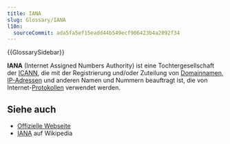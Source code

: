 ```yaml
---
title: IANA
slug: Glossary/IANA
l10n:
  sourceCommit: ada5fa5ef15eadd44b549ecf906423b4a2092f34
---
```


{{GlossarySidebar}}

**IANA** (Internet Assigned Numbers Authority) ist eine Tochtergesellschaft der [ICANN](/de/docs/Glossary/ICANN), die mit der Registrierung und/oder Zuteilung von [Domainnamen](/de/docs/Glossary/domain_name), [IP-Adressen](/de/docs/Glossary/IP_address) und anderen Namen und Nummern beauftragt ist, die von Internet-[Protokollen](/de/docs/Glossary/protocol) verwendet werden.

## Siehe auch

- [Offizielle Webseite](https://www.iana.org/)
- [IANA](https://en.wikipedia.org/wiki/Internet_Assigned_Numbers_Authority) auf Wikipedia
